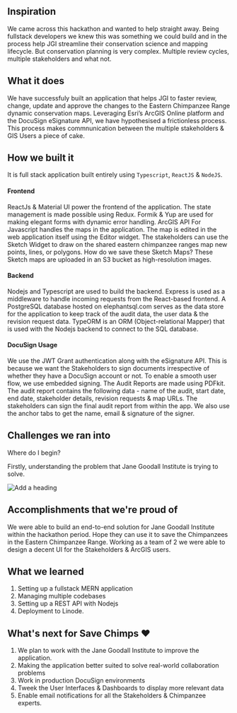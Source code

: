 ## Inspiration
We came across this hackathon and wanted to help straight away.
Being fullstack developers we knew this was something we could build and in the process help JGI streamline their conservation science and mapping lifecycle. But conservation planning is very complex. Multiple review cycles, multiple stakeholders and what not.

## What it does

We have successfuly built an application that helps JGI to faster review, change, update and approve the changes to the Eastern Chimpanzee Range dynamic conservation maps. Leveraging Esri’s ArcGIS Online platform and the DocuSign eSignature API, we have hypothesised a frictionless process. This process makes commnunication between the multiple stakeholders & GIS Users a piece of cake.


## How we built it

It is full stack application built entirely using `Typescript`, `ReactJS` & `NodeJS`.

#### Frontend

 ReactJs & Material UI power the frontend of the application. The state management is made possible using Redux. Formik & Yup are used for making elegant forms with dynamic error handling. ArcGIS API For Javascript handles the maps in the application.
 The map is edited in the web application itself using the Editor widget. The stakeholders can use the Sketch Widget to draw on the shared eastern chimpanzee ranges map new points, lines, or polygons. How do we save these Sketch Maps? These Sketch maps are uploaded in an S3 bucket as high-resolution images.

#### Backend

Nodejs and Typescript are used to build the backend. Express is used as a middleware to handle incoming requests from the React-based frontend. A PostgreSQL database hosted on elephantsql.com serves as the data store for the application to keep track of the audit data, the user data & the revision request data. TypeORM is an ORM (Object-relational Mapper) that is used with the Nodejs backend to connect to the SQL database.


 #### DocuSign Usage

 We use the JWT Grant authentication along with the eSignature API. This is because we want the Stakeholders to sign documents irrespective of whether they have a DocuSign account or not. To enable a smooth user flow, we use embedded signing. The Audit Reports are made using PDFkit. The audit report contains the following data - name of the audit, start date, end date, stakeholder details, revision requests & map URLs.  The stakeholders can sign the final audit report from within the app. We also use the anchor tabs to get the name, email & signature of the signer.

## Challenges we ran into
Where do I begin?

Firstly, understanding the problem that Jane Goodall Institute is trying to solve.


![Add a heading](https://user-images.githubusercontent.com/42542489/129284865-8555bc51-9dec-43d3-9483-a51663e5ae6f.png)


## Accomplishments that we're proud of

We were able to build an end-to-end solution for Jane Goodall Institute within the hackathon period. Hope they can use it to save the Chimpanzees in the Eastern Chimpanzee Range. Working as a team of 2 we were able to design a decent UI for the Stakeholders & ArcGIS users.


## What we learned
<ol>
<li>Setting up a fullstack MERN application</li>
<li>Managing multiple codebases</li>
<li>Setting up a REST API with Nodejs</li>
<li>Deployment to Linode.</li>
</ol>

## What's next for Save Chimps ❤️

<ol>
<li>We plan to work with the Jane Goodall Institute to improve the application.</li>
<li>Making the application better suited to solve real-world collaboration problems</li>
<li>Work in production DocuSign environments</li>
<li>Tweek the User Interfaces & Dashboards to display more relevant data</li>
<li>
Enable email notifications for all the Stakeholders & Chimpanzee experts.
</li>


</ol>


